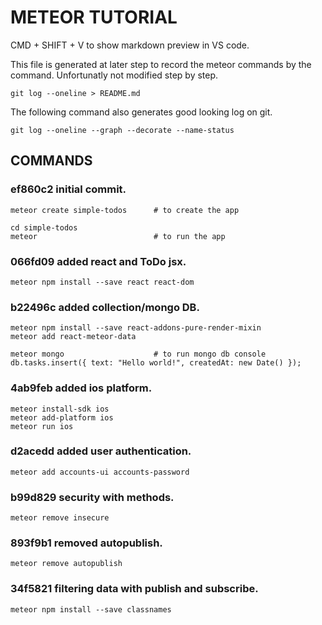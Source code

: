 METEOR TUTORIAL
===============

CMD + SHIFT + V to show markdown preview in VS code.

This file is generated at later step to record the meteor commands by the command. Unfortunatly not modified step by step.

```
git log --oneline > README.md
```

The following command also generates good looking log on git.
```
git log --oneline --graph --decorate --name-status
```

COMMANDS
--------
### ef860c2 initial commit.
```
meteor create simple-todos      # to create the app
```
```
cd simple-todos
meteor                          # to run the app
```
### 066fd09 added react and ToDo jsx.
```
meteor npm install --save react react-dom
```
### b22496c added collection/mongo DB.
```
meteor npm install --save react-addons-pure-render-mixin
meteor add react-meteor-data
```
```
meteor mongo                    # to run mongo db console
db.tasks.insert({ text: "Hello world!", createdAt: new Date() });
```
### 4ab9feb added ios platform.
```
meteor install-sdk ios
meteor add-platform ios
meteor run ios
```
### d2acedd added user authentication.
```
meteor add accounts-ui accounts-password
```
### b99d829 security with methods.
```
meteor remove insecure
```
### 893f9b1 removed autopublish.
```
meteor remove autopublish
```
### 34f5821 filtering data with publish and subscribe.
```
meteor npm install --save classnames
```

